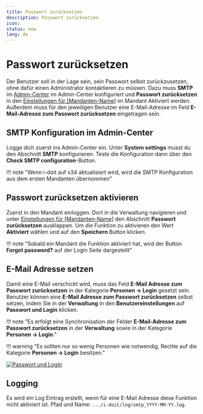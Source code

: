 ```yaml
---
title: Passwort zurücksetzen
description: Passwort zurücksetzen
icon:
status: new
lang: de
---
```


# Passwort zurücksetzen

Der Benutzer soll in der Lage sein, sein Passwort selbst zurückzusetzen, ohne dafür einen Administrator kontaktieren zu müssen. Dazu muss **SMTP** im [Admin-Center](admin-center.md) im Admin-Center konfiguriert und **Passwort zurücksetzen** in den [Einstellungen für [Mandanten-Name]](./verwaltung/mandanten-name-verwaltung/einstellungen-mandanten-name.md) im Mandant Aktiviert werden. Außerdem muss für den jeweiligen Benutzer eine E-Mail-Adresse im Feld **E-Mail-Adresse zum Passwort zurücksetzen** eingetragen sein.

## SMTP Konfiguration im Admin-Center

Logge dich zuerst ins Admin-Center ein. Unter **System settings** musst du den Abschnitt **SMTP** konfigurieren. Teste die Konfiguration dann über den **Check SMTP configuration**-Button.

!!! note "Wenn i-doit auf v34 aktualisiert wird, wird die SMTP Konfiguration aus dem ersten Mandanten übernommen"

## Passwort zurücksetzen aktivieren

Zuerst in den Mandant einloggen. Dort in die Verwaltung navigieren und unter [Einstellungen für [Mandanten-Name]](verwaltung/mandanten-name-verwaltung/einstellungen-mandanten-name.md) den Abschnitt **Passwort zurücksetzen** ausklappen. Um die Funktion zu aktivieren den Wert **Aktiviert** wählen und auf den **Speichern** Button klicken.

!!! note "Sobald ein Mandant die Funktion aktiviert hat, wird der Button **Forgot password?** auf der Login Seite dargestellt"

## E-Mail Adresse setzen

Damit eine E-Mail verschickt wird, muss das Feld **E-Mail Adresse zum Passwort zurücksetzen** in der Kategorie **Personen -> Login** gesetzt sein. Benutzer können eine **E-Mail Adresse zum Passwort zurücksetzen** selbst setzen, indem Sie in der **Verwaltung** in den **Benutzereinstellungen** auf **Passwort und Login** klicken.

!!! note "Es erfolgt eine Synchronisation der Felder **E-Mail-Adresse zum Passwort zurücksetzen** in der **Verwaltung** sowie in der Kategorie **Personen -> Login**."

!!! warning "Es sollten nur so wenig Personen wie notwendig, Rechte auf die Kategorie **Personen -> Login** besitzen."

[![Passwort und Login](../assets/images/de/administration/passwort-zuruecksetzen/Passwort-und-Login.png)](../assets/images/de/administration/passwort-zuruecksetzen/Passwort-und-Login.png)

## Logging

Es wird ein Log Eintrag erstellt, wenn für eine E-Mail Adresse diese Funktion nicht aktiviert ist. Pfad und Name: `.../i-doit/log/smtp_YYYY-MM-YY.log`.
